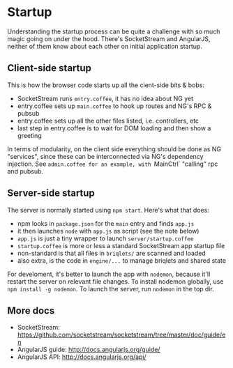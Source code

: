 # Startup

Understanding the startup process can be quite a challenge with so much magic
going on under the hood. There's SocketStream and AngularJS, neither of them
know about each other on initial application startup.

## Client-side startup

This is how the browser code starts up all the cient-side bits & bobs:

* SocketStream runs `entry.coffee`, it has no idea about NG yet
* entry.coffee sets up `main.coffee` to hook up routes and NG's RPC & pubsub
* entry.coffee sets up all the other files listed, i.e. controllers, etc
* last step in entry.coffee is to wait for DOM loading and then show a greeting

In terms of modularity, on the client side everything should be done as NG
"services", since these can be interconnected via NG's dependency injection.
See `admin.coffee for an example, with `MainCtrl` "calling" rpc and pubsub.

## Server-side startup

The server is normally started using `npm start`. Here's what that does:

* npm looks in `package.json` for the `main` entry and finds `app.js`
* it then launches `node` with `app.js` as script (see the note below)
* `app.js` is just a tiny wrapper to launch `server/startup.coffee`
* `startup.coffee` is more or less a standard SocketStream app startup file
* non-standard is that all files in `briqlets/` are scanned and loaded
* also extra, is the code in `engine/...` to manage briqlets and shared state

For develoment, it's better to launch the app with `nodemon`, because it'll
restart the server on relevant file changes. To install nodemon globally, use
`npm install -g nodemon`. To launch the server, run `nodemon` in the top dir.

## More docs

* SocketStream: <https://github.com/socketstream/socketstream/tree/master/doc/guide/en>
* AngularJS guide: <http://docs.angularjs.org/guide/>
* AngularJS API: <http://docs.angularjs.org/api/>